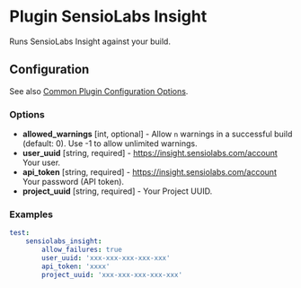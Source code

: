 Plugin SensioLabs Insight
=========================

Runs SensioLabs Insight against your build.

Configuration
-------------

See also [Common Plugin Configuration Options](../plugin_common_options.md).

### Options

* **allowed_warnings** [int, optional] - Allow `n` warnings in a successful build (default: 0). 
  Use -1 to allow unlimited warnings.
* **user_uuid** [string, required] - https://insight.sensiolabs.com/account Your user.
* **api_token** [string, required] - https://insight.sensiolabs.com/account Your password (API token).
* **project_uuid** [string, required] - Your Project UUID.

### Examples

```yml
test:
    sensiolabs_insight:
        allow_failures: true
        user_uuid: 'xxx-xxx-xxx-xxx-xxx'
        api_token: 'xxxx'
        project_uuid: 'xxx-xxx-xxx-xxx-xxx'
```

